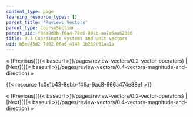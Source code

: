```yaml
---
content_type: page
learning_resource_types: []
parent_title: 'Review: Vectors'
parent_type: CourseSection
parent_uid: f8da8d9b-f6a4-78e6-808b-aa7e6aa62306
title: 0.3 Coordinate Systems and Unit Vectors
uid: b5ed45d2-7d02-06a6-4148-1b289c91aa1a
---
```


« [Previous]({{< baseurl >}}/pages/review-vectors/0.2-vector-operators) | [Next]({{< baseurl >}}/pages/review-vectors/0.4-vectors-magnitude-and-direction) »

{{< resource 1c0e1b43-8ebb-f46a-9ac8-866a474e88e1 >}}

« [Previous]({{< baseurl >}}/pages/review-vectors/0.2-vector-operators) | [Next]({{< baseurl >}}/pages/review-vectors/0.4-vectors-magnitude-and-direction) »